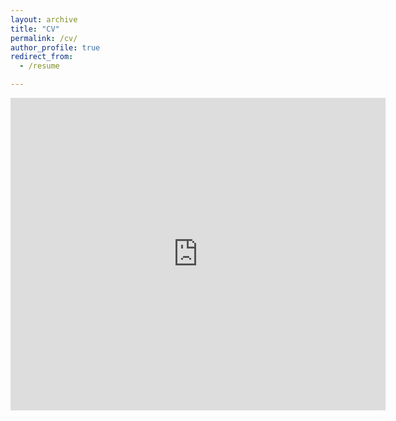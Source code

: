 ```yaml
---
layout: archive
title: "CV"
permalink: /cv/
author_profile: true
redirect_from:
  - /resume

---
```


<embed src="https://marcosenaldi.github.io/files/Senaldi_CV_Sept2023.pdf" type="application/pdf" width="600px" height="500px" />



